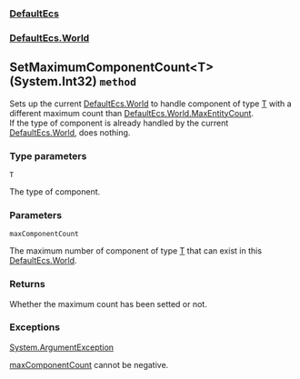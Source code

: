 ### [DefaultEcs](./DefaultEcs.md 'DefaultEcs')
### [DefaultEcs.World](./DefaultEcs-World.md 'DefaultEcs.World')
## SetMaximumComponentCount&lt;T&gt;(System.Int32) `method`
Sets up the current [DefaultEcs.World](./DefaultEcs-World.md 'DefaultEcs.World') to handle component of type [T](./DefaultEcs-World-SetMaximumComponentCount-T-(System-Int32).md#T 'T') with a different maximum count than [DefaultEcs.World.MaxEntityCount](./DefaultEcs-World-MaxEntityCount.md 'DefaultEcs.World.MaxEntityCount').<br/>If the type of component is already handled by the current [DefaultEcs.World](./DefaultEcs-World.md 'DefaultEcs.World'), does nothing.
### Type parameters

<a name='DefaultEcs-World-SetMaximumComponentCount-T-(System-Int32)-T'></a>
`T`

The type of component.
### Parameters

<a name='DefaultEcs-World-SetMaximumComponentCount-T-(System-Int32)-maxComponentCount'></a>
`maxComponentCount`

The maximum number of component of type [T](./DefaultEcs-World-SetMaximumComponentCount-T-(System-Int32).md#T 'T') that can exist in this [DefaultEcs.World](./DefaultEcs-World.md 'DefaultEcs.World').
### Returns
Whether the maximum count has been setted or not.
### Exceptions

[System.ArgumentException](https://docs.microsoft.com/en-us/dotnet/api/System.ArgumentException 'System.ArgumentException')

[maxComponentCount](#DefaultEcs-World-SetMaximumComponentCount-T-(System-Int32)-maxComponentCount 'DefaultEcs.World.SetMaximumComponentCount&lt;T&gt;(System.Int32).maxComponentCount') cannot be negative.
